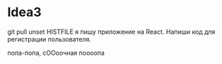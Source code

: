 # Idea3

git pull
unset HISTFILE
я пишу приложение на React. Напиши код для регистрации пользователя.

попа-попа, сООоочная поооопа
